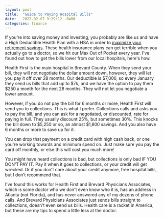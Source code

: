 ```yaml
---
layout: post
title:  "Guide to Paying Hospital Bills"
date:   2022-02-07 9:29:12 -0400
categories: finance
---
```


If you're into saving money and investing, you probably are like us and have a High Deductible Health Plan with a HSA in order to [maximize your retirement savings](https://www.madfientist.com/ultimate-retirement-account/). These health insurance plans can get terrible when you actually go to a doctor, so we hit our Max Out of Pocket every year. I've found out how to get the bills lower from our local hospitals, here's how. 

Health First is the main hospital in Brevard County. When they send your bill, they will not negotiate the dollar amount down, however, they will let you pay it off over 28 months. Our deductible is $7,000, so every January they send us bills that add up to $7k, and we have the option to pay them $250 a month for the next 28 months. They will not let you negotiate a lower amount. 

However, if you do not pay the bill for 6 months or more, Health First will send you to collections. This is what I prefer. Collections calls and asks you to pay the bill, and you can ask for a negotiated, or discounted, rate for paying in full. They usually discount 25%, but sometimes 30%. This knocks the bill down to $5,250 or so, an almost $1,800 savings. And you also have 6 months or more to save up for it. 

You can drop that payment on a credit card with high cash back, or one you're working towards and minimum spend on. Just make sure you pay the card off monthly, or else this will cost you much more!

You might have heard collections is bad, but collections is only bad IF YOU DON'T PAY IT. Pay it when it goes to collections, or your credit will get wrecked. Or if you don't care about your credit anymore, free hospital bills, but I don't recommend that. 

I've found this works for Health First and Brevard Physicians Associates, which is some doctor who we don't even know who it is, has an address in Atlanta (not Florida), and has never answered any of my dozens of phone calls. And Brevard Physicians Associates just sends bills straight to collections, doesn't even send us bills. Health care is a racket in America, but these are my tips to spend a little less at the doctor. 

